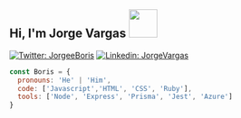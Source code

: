 <h2>Hi, I'm Jorge Vargas <img src="https://media.giphy.com/media/SScTyz7dQ0Gf7c9dZ9/giphy.gif" width="50"></h2>

[![Twitter: JorgeeBoris](https://img.shields.io/twitter/follow/JorgeeBoris?style=social)](https://twitter.com/JorgeeBoris)
[![Linkedin: JorgeVargas](https://img.shields.io/badge/LinkedIn-0077B5?style=for-the-badge&logo=linkedin&logoColor=white)](https://www.linkedin.com/in/jorgeboris/)

```javascript
const Boris = {
  pronouns: 'He' | 'Him',
  code: ['Javascript','HTML', 'CSS', 'Ruby'], 
  tools: ['Node', 'Express', 'Prisma', 'Jest', 'Azure']
}
```
